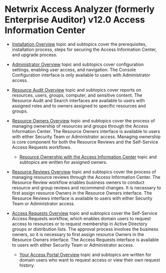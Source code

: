 # Netwrix Access Analyzer (formerly Enterprise Auditor) v12.0 Access Information Center

- [Installation Overview](/docs/accessinformationcenter/12.0/access/informationcenter/installation/overview.md) topic and subtopics cover the prerequisites,
  installation process, steps for securing the Access Information Center, and upgrade process.
- [Administrator Overview](/docs/accessinformationcenter/12.0/access/informationcenter/admin/overview.md) topic and subtopics cover configuration settings,
  enabling user access, and navigation. The Console Configuration interface is only available to
  users with Administrator access.
- [Resource Audit Overview](/docs/accessinformationcenter/12.0/access/informationcenter/resourceaudit/overview.md) topic and subtopics cover reports on
  resources, users, groups, computer, and sensitive content. The Resource Audit and Search
  interfaces are available to users with assigned roles and to owners assigned to specific resources
  and groups.
- [Resource Owners Overview](/docs/accessinformationcenter/12.0/access/informationcenter/resourceowners/overview.md) topic and subtopics cover the process of
  managing ownership of resources and groups through the Access Information Center. The Resource
  Owners interface is available to users with either Security Team or Administrator access. Managing
  ownership is core component for both the Resource Reviews and the Self-Service Access Requests
  workflows.

  - [Resource Ownership with the Access Information Center](/docs/accessinformationcenter/12.0/access/informationcenter/resourceowners/owneroverview.md) topic
    and subtopics are written for assigned owners.

- [Resource Reviews Overview](/docs/accessinformationcenter/12.0/access/informationcenter/resourcereviews/overview.md) topic and subtopics cover the process of
  managing resource reviews through the Access Information Center. The Resource Review workflow
  enables business owners to conduct resource and group reviews and recommend changes. It is
  necessary to first assign resource Owners in the Resource Owners interface. The Resource Reviews
  interface is available to users with either Security Team or Administrator access.
- [Access Requests Overview](/docs/accessinformationcenter/12.0/access/informationcenter/accessrequests/overview.md) topic and subtopics cover the Self-Service
  Access Requests workflow, which enables domain users to request access to resources or to request
  membership in Active Directory groups or distribution lists. The approval process involves the
  business owners, so it is necessary to first assign resource Owners in the Resource Owners
  interface. The Access Requests interface is available to users with either Security Team or
  Administrator access.

  - [Your Access Portal Overview](/docs/accessinformationcenter/12.0/access/informationcenter/accessrequests/youraccessportal/overview.md) topic and subtopics
    are written for domain users who want to request access or view their own request history.
